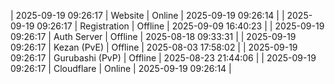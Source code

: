 | 2025-09-19 09:26:17 | Website | Online | 2025-09-19 09:26:14 |
| 2025-09-19 09:26:17 | Registration | Offline | 2025-09-09 16:40:23 |
| 2025-09-19 09:26:17 | Auth Server | Offline | 2025-08-18 09:33:31 |
| 2025-09-19 09:26:17 | Kezan (PvE) | Offline | 2025-08-03 17:58:02 |
| 2025-09-19 09:26:17 | Gurubashi (PvP) | Offline | 2025-08-23 21:44:06 |
| 2025-09-19 09:26:17 | Cloudflare | Online | 2025-09-19 09:26:14 |
